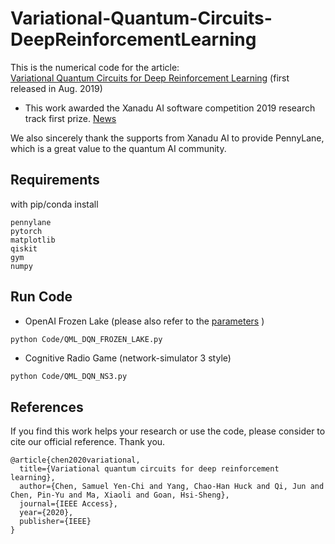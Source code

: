 # Variational-Quantum-Circuits-DeepReinforcementLearning

This is the numerical code for the article: \
[Variational Quantum Circuits for Deep Reinforcement Learning](https://arxiv.org/abs/1907.00397) (first released in Aug. 2019)


- This work awarded the Xanadu AI software competition 2019 research track first prize. [News](https://medium.com/xanaduai/xanadu-software-competition-the-results-are-in-9ccb6a3b591b?source=collection_home---6------5-----------------------)

We also sincerely thank the supports from Xanadu AI to provide PennyLane, which is a great value to the quantum AI community. 

## Requirements

with pip/conda install

```
pennylane
pytorch
matplotlib
qiskit
gym
numpy
```
## Run Code

- OpenAI Frozen Lake (please also refer to the [parameters](https://github.com/ycchen1989/Var-QuantumCircuits-DeepRL/blob/master/Code/ShortestPathFrozenLake.py#L4) )

```bash
python Code/QML_DQN_FROZEN_LAKE.py
```

- Cognitive Radio Game (network-simulator 3 style)

```
python Code/QML_DQN_NS3.py
```

## References 
If you find this work helps your research or use the code, please consider to cite our official reference. Thank you.

```
@article{chen2020variational,
  title={Variational quantum circuits for deep reinforcement learning},
  author={Chen, Samuel Yen-Chi and Yang, Chao-Han Huck and Qi, Jun and Chen, Pin-Yu and Ma, Xiaoli and Goan, Hsi-Sheng},
  journal={IEEE Access},
  year={2020},
  publisher={IEEE}
}
```
